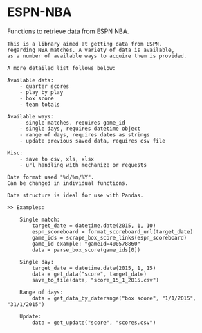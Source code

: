# ESPN-NBA

Functions to retrieve data from ESPN NBA.

    This is a library aimed at getting data from ESPN,
    regarding NBA matches. A variety of data is available,
    as a number of available ways to acquire them is provided.

    A more detailed list follows below:

    Available data:
        - quarter scores
        - play by play
        - box score
        - team totals

    Available ways:
        - single matches, requires game_id
        - single days, requires datetime object
        - range of days, requires dates as strings
        - update previous saved data, requires csv file

    Misc:
        - save to csv, xls, xlsx
        - url handling with mechanize or requests

    Date format used "%d/%m/%Y".
    Can be changed in individual functions.

    Data structure is ideal for use with Pandas.

    >> Examples:

        Single match:
            target_date = datetime.date(2015, 1, 10)
            espn_scoreboard = format_scoreboard_url(target_date)
            game_ids = scrape_box_score_links(espn_scoreboard)
            game_id example: "gameId=400578860"
            data = parse_box_score(game_ids[0])

        Single day:
            target_date = datetime.date(2015, 1, 15)
            data = get_data("score", target_date)
            save_to_file(data, "score_15_1_2015.csv")

        Range of days:
            data = get_data_by_daterange("box score", "1/1/2015", "31/1/2015")

        Update:
            data = get_update("score", "scores.csv")
